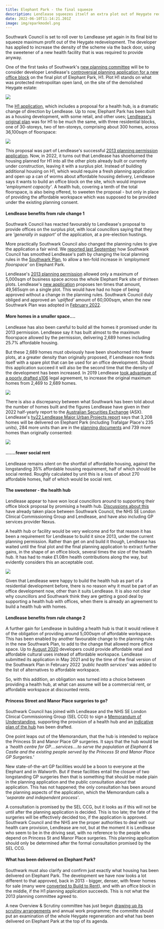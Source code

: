 ```yaml
---
title: Elephant Park - the final squeeze
description: Lendlease squeezes itself an extra plot out of Heygate redevelopment
date: 2022-06-10T11:14:21.201Z
image: img/eparkmodel.png
---
```

Southwark Council is set to roll over to Lendlease yet again in its final bid to squeeze maximum profit out of the Heygate redevelopment. The developer has applied to increase the density of the scheme via the back door, using the sweetener of a new health facility that is was required to provide anyway.

One of the first tasks of Southwark's [new planning committee](https://moderngov.southwark.gov.uk/mgCommitteeMailingList.aspx?ID=119) will be to consider developer Lendlease's [controversial planning application for a new office block](https://www.southwarknews.co.uk/news/lendlease-applies-for-office-block-and-zero-housing-in-next-stage-of-regeneration/) on the final plot of Elephant Park, H1.  Plot H1 stands on what was protected metropolitan open land, on the site of the demolished Heygate estate:

![](https://35percent.org/img/elephant-rd.jpg)

The [H1 application](https://planning.southwark.gov.uk/online-applications/simpleSearchResults.do?action=firstPage), which includes a proposal for a health hub, is a dramatic change of direction by Lendlease.  Up to now, Elephant Park has been built as a housing development, with some retail, and other uses; [Lendlease's original plan](https://planning.southwark.gov.uk/online-applications/applicationDetails.do?activeTab=documents&keyVal=ZZZV1JKBWR520) was for H1 to be much the same, with three residential blocks, one of 30-storeys, two of ten-storeys, comprising about 300 homes, across 36,100sqm of floorspace:

![](https://35percent.org/img/mp5h1.png)

This proposal was part of Lendlease's successful [2013 planning permission application](https://planning.southwark.gov.uk/online-applications/applicationDetails.do?keyVal=ZZZV1JKBWR520&activeTab=summary).  Now, in 2022, it turns out that Lendlease has shoehorned the housing planned for H1 into all the other plots already built or currently under construction, leaving it with a surplus plot. Instead of building additional housing on H1, which would require a fresh planning application and open up a can of worms about affordable housing delivery, Lendlease says it wants to build an office block on the site, which would improve *'employment capacity'*.  A health hub, covering a tenth of the total floorspace, is also being offered, to sweeten the proposal - but only in place of providing the affordable workspace which was supposed to be provided under the existing planning consent.

#### Lendlease benefits from rule change 1

Southwark Council has reacted favourably to Lendlease's proposal to provide offices on the surplus plot, with local councillors saying that they are *'generally in support'* of the application, at a pre-election hustings.

More practically Southwark Council also changed the planning rules to give the application a fair wind.  We [reported last September](https://www.35percent.org/posts/2021-09-12-lendleases-final-plot-for-elephant-park-offices-not-homes/) how Southwark Council has smoothed Lendlease's path by changing the local planning rules in the [Southwark Plan](https://www.southwark.gov.uk/planning-and-building-control/planning-policy-and-transport-policy/new-southwark-plan), to allow a ten-fold increase in *'employment floorspace'* on Elephant Park.

Lendlease's [2013 planning permission](https://planning.southwark.gov.uk/online-applications/applicationDetails.do?keyVal=ZZZV1JKBWR520&activeTab=summary) allowed only a maximum of 5,000sqm of business space across the whole Elephant Park site of thirteen plots.  Lendlease's [new application](https://planning.southwark.gov.uk/online-applications/simpleSearchResults.do?action=firstPage) proposes ten times that amount, 49,565sqm on a single plot.  This would have had no hope of being approved without a change in the planning rules.  Southwark Council duly obliged and approved an *'uplifted'* amount of 60,000sqm, when the new Southwark Plan was adopted in [February 2022](https://www.southwark.gov.uk/planning-and-building-control/planning-policy-and-transport-policy/new-southwark-plan).

#### More homes in a smaller space....

Lendlease has also been careful to build all the homes it promised under its 2013 permission.  Lendlease say it has built almost to the maximum floorspace allowed by the permission, delivering 2,689 homes including 25.7% affordable housing.

But these 2,689 homes must obviously have been shoehorned into fewer plots, at a greater density than originally proposed, if Lendlease now finds itself with a spare plot that can be used for an office development.  Should this application succeed it will also be the second time that the density of the development has been increased.  In 2019 Lendlease [took advantage of a poorly drafted s106](https://www.35percent.org/posts/2019-08-05-elephant-park-final-phase-affordable-housing/) legal agreement, to increase the original maximum homes from 2,469 to 2,689 homes.

![](https://35percent.org/img/12AP1092extracts.png)

There is also a discrepancy between what Southwark has been told about the number of homes built and the figures Lendlease have given in their 2022 half-yearly report to the [Australian Securities Exchange](https://www.lendlease.com/au/investor-centre/announcements/) (ASX).  Lendlease's [hy22 Lendlease Major Urban Projects report](https://www.lendlease.com/-/media/llcom/investor-relations/asx-announcements/2022/lendlease-hy22-major-urban-projects.pdf) says that 3,208 homes will be delivered on Elephant Park (including Trafalgar Place's 235 units), 284 more units than are in the [planning documents](https://planning.southwark.gov.uk/online-applications/files/3087518D1F1E382D8EC9CBF0F7834E63/pdf/21_AP_1819-PLANNING_STATEMENT-1145922.pdf) and 739 more homes than originally consented:

![](https://35percent.org/img/urbanreport.png)

#### .......fewer social rent

Lendlease remains silent on the shortfall of affordable housing, against the longstanding 35% affordable housing requirement, half of which should be social rented.  Roughly calculated by unit this is a loss of about 270 affordable homes, half of which would be social rent.

#### The sweetener - the health hub

Lendlease appear to have won local councillors around to supporting their office block proposal by promising a health hub.  [Discussions about this](https://planning.southwark.gov.uk/online-applications/files/3E107DB92E1C2C8D981676CADEFBDA2E/pdf/21_AP_1819-LETTER_FROM_LENDLEASE_ON_HEALTH_HUB_USE-3485797.pdf) have already taken place between Southwark Council, the NHS SE London Clinical Commissioning Group and Lendlease, and have also including GP services provider Nexus.

A health hub or facility would be very welcome and for that reason it has been a requirement for Lendlease to build it since 2013, under the current planning permission. Rather than get on and build it though, Lendlease has waited until the final plot and the final planning application to extract further gains, in the shape of an office block, several times the size of the health hub.  It has had to make £1.08m health contributions along the way, but evidently considers this an acceptable cost.

![](img/healthfacility.png)

Given that Lendlease were happy to build the health hub as part of a residential development before, there is no reason why it must be part of an office development now, other than it suits Lendlease.  It is also not clear why councillors and Southwark think they are getting a good deal by supporting a health hub with offices, when there is already an agreement to build a health hub with homes. 

#### Lendlease benefits from rule change 2

A further gain for Lendlease in building a health hub is that it would relieve it of the obligation of providing around 5,000sqm of affordable workspace.  This has been enabled by another favourable change to the planning rules in the new Southwark Plan, to add to the change that allowed more office space.  Up to [August 2020](https://www.southwark.gov.uk/assets/attach/19869/EIP27B-Proposed-Changes-to-the-submitted-NSP-2020-Track-Changes-version-.pdf) developers could provide affordable retail and affordable cultural uses instead of affordable workspace.  Lendlease submitted its application in May 2021 and by the time of the final version of the Southwark Plan in February 2022 *'public health services'* was added to the list of alternatives to affordable workspace.

So, with this addition, an obligation was turned into a choice between providing a health hub, at what can assume will be a commercial rent, or affordable workspace at discounted rents.  

#### Princess Street and Manor Place surgeries to go?

Southwark Council has joined with Lendlease and the NHS SE London Clinical Commissioning Group (SEL CCG) to sign a [Memorandum of Understanding](https://planning.southwark.gov.uk/online-applications/files/3E107DB92E1C2C8D981676CADEFBDA2E/pdf/21_AP_1819-LETTER_FROM_LENDLEASE_ON_HEALTH_HUB_USE-3485797.pdf), supporting the provision of a health hub and an [indicative plan of the hub](https://planning.southwark.gov.uk/online-applications/files/A24210053190B15B0DA22B657CF282E3/pdf/21_AP_1819-PLOT_H1_HEALTH_HUB_TEST_FITS__INDICATIVE_-3443704.pdf) has been drafted.

One point leaps out of the Memorandum, that the hub is intended to replace the Princess St and Manor Place GP surgeries.  It says that the hub would be a *'health centre for GP....services....to serve the population at Elephant & Castle and the existing people served by the Princess St and Manor Place GP Surgeries.'*

New state-of-the-art GP facilities would be a boon to everyone at the Elephant and in Walworth.  But if these facilities entail the closure of two longstanding GP surgeries then that is something that should be made plain in the planning application and the public consultation about that application.  This has not happened; the only consultation has been around the planning aspects of the application, which the Memorandum calls a *'separate and independent process'*.

A consultation is promised by the SEL CCG, but it looks as if this will not be until after the planning application is decided.  This is too late; the fate of the surgeries will be effectively decided too, if the application is approved.  Southwark Council and the NHS are the proper authorities to deal with our health care provision, Lendlease are not, but at the moment it is Lendlease who seem to be in the driving seat, with no reference to the people who depend on Princess St and Manor Place surgeries.  This planning application should only be determined after the formal consultation promised by the SEL CCG. 

#### What has been delivered on Elephant Park?

Southwark must also clarify and confirm just exactly what housing has been delivered on Elephant Park.  The development we have now looks a lot different to that approved, back in 2013 - bigger, denser, with fewer homes for sale (many were [converted to Build to Rent](https://btrnews.co.uk/elephant-park-build-to-rent-homes-near-completion/#:~:text=Elephant%20Park%20Build%20to%20Rent%20scheme.,Elephant%20Park%20early%20in%202021.)), and with an office block in the middle, if the H1 planning application succeeds.  This is not what the 2013 planning committee agreed to.

A new Overview & Scrutiny committee has just begun [drawing up its scrutiny arrangements](https://moderngov.southwark.gov.uk/ieListDocuments.aspx?CId=308&MId=7383&Ver=4) and annual work programme; the committe should put an examination of the whole Heygate regeneration and what has been delivered on Elephant Park at the top of its agenda.

